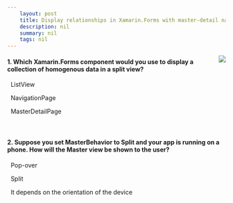 ```yaml
---
    layout: post
    title: Display relationships in Xamarin.Forms with master-detail navigation - Choose between split and pop-over for your master view
    description: nil
    summary: nil
    tags: nil
---
```



 <a target="_blank" href="https://docs.microsoft.com/en-us/learn/modules/display-relationships-in-xamarin-forms-with-master-detail-navigation/2-choose-between-split-and-pop-over-for-your-master-view/"><i class="fas fa-external-link-alt"></i> </a>
 <img align="right" src="https://docs.microsoft.com/en-us/learn/achievements/xamarin/display-relationships-in-xamarin-forms-with-master-detail-navigation-badge.svg">
####  1. Which Xamarin.Forms component would you use to display a collection of homogenous data in a split view?


<i class='far fa-square'></i> &nbsp;&nbsp;ListView

<i class='far fa-square'></i> &nbsp;&nbsp;NavigationPage

<i class='fas fa-check-square' style='color: Dodgerblue;'></i> &nbsp;&nbsp;MasterDetailPage
<br />
<br />
<br />

####  2. Suppose you set MasterBehavior to Split and your app is running on a phone. How will the Master view be shown to the user?


<i class='fas fa-check-square' style='color: Dodgerblue;'></i> &nbsp;&nbsp;Pop-over

<i class='far fa-square'></i> &nbsp;&nbsp;Split

<i class='far fa-square'></i> &nbsp;&nbsp;It depends on the orientation of the device
<br />
<br />
<br />

